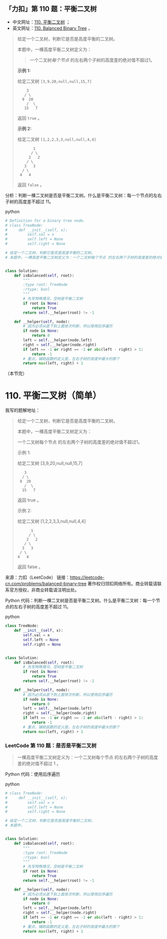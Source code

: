 ## 「力扣」第 110 题：平衡二叉树

- 中文网址：[110. 平衡二叉树](https://leetcode-cn.com/problems/balanced-binary-tree/description/) ；
- 英文网址：[110. Balanced Binary Tree](https://leetcode.com/problems/balanced-binary-tree/description/) ，

> 给定一个二叉树，判断它是否是高度平衡的二叉树。
>
> 本题中，一棵高度平衡二叉树定义为：
>
> > 一个二叉树*每个节点* 的左右两个子树的高度差的绝对值不超过1。
>
> **示例 1:**
>
> 给定二叉树 `[3,9,20,null,null,15,7]`
>
> ```
>     3
>    / \
>   9  20
>     /  \
>    15   7
> ```
>
> 返回 `true` 。
>
> **示例 2:**
>
> 给定二叉树 `[1,2,2,3,3,null,null,4,4]`
>
> 
>
> 
>
> ```
>        1
>       / \
>      2   2
>     / \
>    3   3
>   / \
>  4   4
> ```
>
> 返回 `false` 。

分析：判断一棵二叉树是否是平衡二叉树。什么是平衡二叉树：每一个节点的左右子树的高度差不超过 11。

python

```python
# Definition for a binary tree node.
# class TreeNode:
#     def __init__(self, x):
#         self.val = x
#         self.left = None
#         self.right = None

# 给定一个二叉树，判断它是否是高度平衡的二叉树。
# 本题中，一棵高度平衡二叉树定义为：一个二叉树每个节点 的左右两个子树的高度差的绝对值不超过1。


class Solution:
    def isBalanced(self, root):
        """
        :type root: TreeNode
        :rtype: bool
        """
        # 先写特殊情况，空树是平衡二叉树
        if root is None:
            return True
        return self.__helper(root) != -1

    def __helper(self, node):
        # 因为必须从底下到上面依次判断，所以使用后序遍历
        if node is None:
            return 0
        left = self.__helper(node.left)
        right = self.__helper(node.right)
        if left == -1 or right == -1 or abs(left - right) > 1:
            return -1
        # 重点，辅助函数的定义是，左右子树的高度中最大的那个
        return max(left, right) + 1
```

（本节完）

# 110. 平衡二叉树（简单）

我写的题解地址：

> 给定一个二叉树，判断它是否是高度平衡的二叉树。
>
> 本题中，一棵高度平衡二叉树定义为：
>
> 一个二叉树每个节点 的左右两个子树的高度差的绝对值不超过1。
>
> 示例 1:
>
> 给定二叉树 [3,9,20,null,null,15,7]
>
> ```
>    3
>   / \
>  9  20
>    /  \
>   15   7
> ```
>
> 返回 true 。
>
> 示例 2:
>
> 给定二叉树 [1,2,2,3,3,null,null,4,4]
>
> 
>
> 
>
> ```
>       1
>      / \
>     2   2
>    / \
>   3   3
>  / \
> 4   4
> ```
>
> 返回 false 。

来源：力扣（LeetCode）
链接：https://leetcode-cn.com/problems/balanced-binary-tree
著作权归领扣网络所有。商业转载请联系官方授权，非商业转载请注明出处。

Python 代码：判断一棵二叉树是否是平衡二叉树。什么是平衡二叉树：每一个节点的左右子树的高度差不超过 11。

python

```python
class TreeNode:
    def __init__(self, x):
        self.val = x
        self.left = None
        self.right = None


class Solution:
    def isBalanced(self, root):
        # 先写特殊情况，空树是平衡二叉树
        if root is None:
            return True
        return self.__helper(root) != -1

    def __helper(self, node):
        # 因为必须从底下到上面依次判断，所以使用后序遍历
        if node is None:
            return 0
        left = self.__helper(node.left)
        right = self.__helper(node.right)
        if left == -1 or right == -1 or abs(left - right) > 1:
            return -1
        # 重点，辅助函数的定义是，左右子树的高度中最大的那个
        return max(left, right) + 1
```

### 

### LeetCode 第 110 题：是否是平衡二叉树

> 一棵高度平衡二叉树定义为：一个二叉树每个节点 的左右两个子树的高度差的绝对值不超过 1 。

Python 代码：使用后序遍历

python

```python
# class TreeNode:
#     def __init__(self, x):
#         self.val = x
#         self.left = None
#         self.right = None

# 给定一个二叉树，判断它是否是高度平衡的二叉树。
# 本题中，


class Solution:
    def isBalanced(self, root):
        """
        :type root: TreeNode
        :rtype: bool
        """
        # 先写特殊情况，空树是平衡二叉树
        if root is None:
            return True
        return self.__helper(root) != -1

    def __helper(self, node):
        # 因为必须从底下到上面依次判断，所以使用后序遍历
        if node is None:
            return 0
        left = self.__helper(node.left)
        right = self.__helper(node.right)
        if left == -1 or right == -1 or abs(left - right) > 1:
            return -1
        # 重点，辅助函数的定义是，左右子树的高度中最大的那个
        return max(left, right) + 1
```